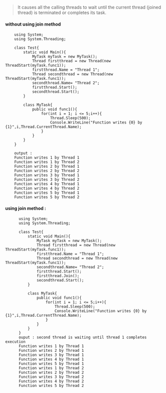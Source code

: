 > It causes all the calling threads to wait until the current thread (joined thread) is terminated or completes its task.

#### without using join method

        using System;
        using System.Threading;

        class Test{
            static void Main(){
                MyTask myTask = new MyTask();
                Thread firstthread = new Thread(new ThreadStart(myTask.func1));
                firstthread.Name = "Thread 1";
                Thread secondthread = new Thread(new ThreadStart(myTask.func1));
                secondthread.Name= "Thread 2";
                firstthread.Start();                
                secondthread.Start();
            }

            class MyTask{
                public void func1(){            
                    for(int i = 1; i <= 5;i++){
                        Thread.Sleep(500);
                        Console.WriteLine("Function writes {0} by {1}",i,Thread.CurrentThread.Name);
                    }
                }        
            }
        }
        
        output : 
        Function writes 1 by Thread 1
        Function writes 1 by Thread 2
        Function writes 2 by Thread 1
        Function writes 2 by Thread 2
        Function writes 3 by Thread 1
        Function writes 3 by Thread 2
        Function writes 4 by Thread 1
        Function writes 4 by Thread 2
        Function writes 5 by Thread 1
        Function writes 5 by Thread 2
        

#### using join method :
          using System;
          using System.Threading;

          class Test{
              static void Main(){
                  MyTask myTask = new MyTask();
                  Thread firstthread = new Thread(new ThreadStart(myTask.func1));
                  firstthread.Name = "Thread 1";
                  Thread secondthread = new Thread(new ThreadStart(myTask.func1));
                  secondthread.Name= "Thread 2";
                  firstthread.Start();
                  firstthread.Join();
                  secondthread.Start();
              }

              class MyTask{
                  public void func1(){            
                      for(int i = 1; i <= 5;i++){
                          Thread.Sleep(500);
                          Console.WriteLine("Function writes {0} by {1}",i,Thread.CurrentThread.Name);
                      }
                  }        
              }
          }
          ouput : second thread is waiting until thread 1 completes execution
          Function writes 1 by Thread 1
          Function writes 2 by Thread 1
          Function writes 3 by Thread 1
          Function writes 4 by Thread 1
          Function writes 5 by Thread 1
          Function writes 1 by Thread 2
          Function writes 2 by Thread 2
          Function writes 3 by Thread 2
          Function writes 4 by Thread 2
          Function writes 5 by Thread 2
          
